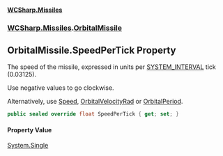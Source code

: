 #### [WCSharp\.Missiles](README.md 'README')
### [WCSharp\.Missiles](WCSharp.Missiles.md 'WCSharp\.Missiles').[OrbitalMissile](WCSharp.Missiles.OrbitalMissile.md 'WCSharp\.Missiles\.OrbitalMissile')

## OrbitalMissile\.SpeedPerTick Property

The speed of the missile, expressed in units per [SYSTEM\_INTERVAL](../WCSharp.Events/WCSharp.Events.PeriodicEvents.SYSTEM_INTERVAL.md 'WCSharp\.Events\.PeriodicEvents\.SYSTEM\_INTERVAL') tick \(0\.03125\)\.

Use negative values to go clockwise.

Alternatively, use [Speed](WCSharp.Missiles.OrbitalMissile.Speed.md 'WCSharp\.Missiles\.OrbitalMissile\.Speed'), [OrbitalVelocityRad](WCSharp.Missiles.OrbitalMissile.OrbitalVelocityRad.md 'WCSharp\.Missiles\.OrbitalMissile\.OrbitalVelocityRad') or [OrbitalPeriod](WCSharp.Missiles.OrbitalMissile.OrbitalPeriod.md 'WCSharp\.Missiles\.OrbitalMissile\.OrbitalPeriod').

```csharp
public sealed override float SpeedPerTick { get; set; }
```

#### Property Value
[System\.Single](https://learn.microsoft.com/en-us/dotnet/api/system.single 'System\.Single')
